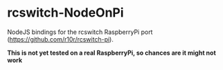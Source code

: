 rcswitch-NodeOnPi
=================

NodeJS bindings for the rcswitch RaspberryPi port (https://github.com/r10r/rcswitch-pi).

<b>This is not yet tested on a real RaspberryPi, so chances are it might not work</b>

